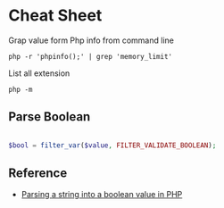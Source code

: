 # Cheat Sheet

Grap value form Php info from command line

`php -r 'phpinfo();' | grep 'memory_limit'`

List all extension

`php -m`

## Parse Boolean

```php

$bool = filter_var($value, FILTER_VALIDATE_BOOLEAN);

```

## Reference

* [Parsing a string into a boolean value in PHP](https://stackoverflow.com/questions/4775294/parsing-a-string-into-a-boolean-value-in-php)
